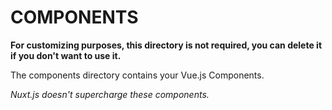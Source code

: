 # COMPONENTS

**For customizing purposes, this directory is not required, you can delete it if you don't want to use it.**

The components directory contains your Vue.js Components.

_Nuxt.js doesn't supercharge these components._
